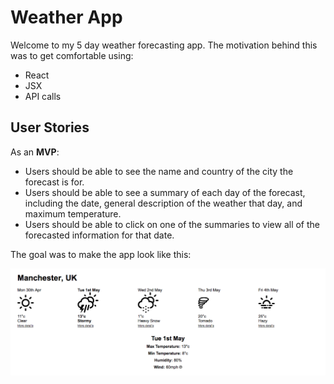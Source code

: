 # Weather App

Welcome to my 5 day weather forecasting app. The motivation behind this was to get comfortable using:

- React
- JSX
- API calls

## User Stories

As an **MVP**:

- Users should be able to see the name and country of the city the forecast is for.
- Users should be able to see a summary of each day of the forecast, including the date, general description of the weather that day, and maximum temperature.
- Users should be able to click on one of the summaries to view all of the forecasted information for that date.

The goal was to make the app look like this:

![Weather App Example](https://github.com/ironmongrrrl/react-weather-app/blob/main/img/weather-app-example.png "Weather App Example")
